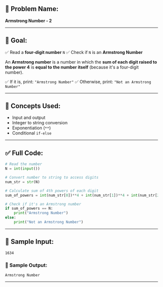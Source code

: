 ## 🧩 **Problem Name:**

**Armstrong Number - 2**

---

## 🎯 **Goal:**

✅ Read a **four-digit number** `N`
✅ Check if `N` is an **Armstrong Number**

An **Armstrong number** is a number in which the **sum of each digit raised to the power 4** is **equal to the number itself** (because it's a four-digit number).

✅ If it is, print: `"Armstrong Number"`
✅ Otherwise, print: `"Not an Armstrong Number"`

---

## 🧠 **Concepts Used:**

* Input and output
* Integer to string conversion
* Exponentiation (`**`)
* Conditional `if-else`

---

## ✅ Full Code:

```python
# Read the number
N = int(input())

# Convert number to string to access digits
num_str = str(N)

# Calculate sum of 4th powers of each digit
sum_of_powers = int(num_str[0])**4 + int(num_str[1])**4 + int(num_str[2])**4 + int(num_str[3])**4

# Check if it's an Armstrong number
if sum_of_powers == N:
    print("Armstrong Number")
else:
    print("Not an Armstrong Number")
```

---

## 🧪 Sample Input:

```
1634
```

### 🧾 Sample Output:

```
Armstrong Number
```

---

